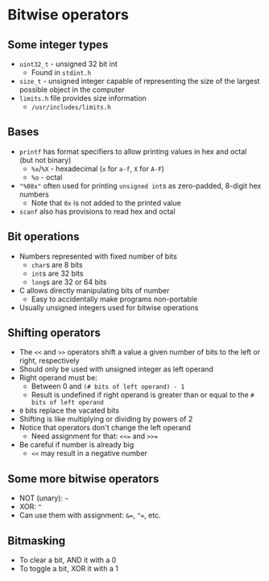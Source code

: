 # Bitwise operators

## Some integer types

- `uint32_t` - unsigned 32 bit int
  - Found in `stdint.h`
- `size_t` - unsigned integer capable of representing the size of the largest possible object in the computer
- `limits.h` file provides size information
  - `/usr/includes/limits.h`

## Bases

- `printf` has format specifiers to allow printing values in hex and octal (but not binary)
  - `%x`/`%X` - hexadecimal (`x` for `a-f`, `X` for `A-F`)
  - `%o` - octal
- `"%08x"` often used for printing `unsigned int`s as zero-padded, 8-digit hex numbers
  - Note that `0x` is not added to the printed value
- `scanf` also has provisions to read hex and octal

## Bit operations

- Numbers represented with fixed number of bits
  - `char`s are 8 bits
  - `int`s are 32 bits
  - `long`s are 32 or 64 bits
- C allows directly manipulating bits of number
  - Easy to accidentally make programs non-portable
- Usually unsigned integers used for bitwise operations

## Shifting operators

- The `<<` and `>>` operators shift a value a given number of bits to the left or right, respectively
- Should only be used with unsigned integer as left operand
- Right operand must be:
  - Between 0 and `(# bits of left operand) - 1`
  - Result is undefined if right operand is greater than or equal to the `# bits of left operand`
- `0` bits replace the vacated bits
- Shifting is like multiplying or dividing by powers of 2
- Notice that operators don't change the left operand
  - Need assignment for that: `<<=` and `>>=`
- Be careful if number is already big
  - `<<` may result in a negative number

## Some more bitwise operators

- NOT (unary): `~`
- XOR: `^`
- Can use them with assignment: `&=`, `^=`, etc.

## Bitmasking

- To clear a bit, AND it with a 0
- To toggle a bit, XOR it with a 1
